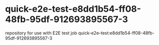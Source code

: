 # quick-e2e-test-e8dd1b54-ff08-48fb-95df-912693895567-3
repository for use with E2E test job quick-e2e-test:e8dd1b54-ff08-48fb-95df-912693895567-3
